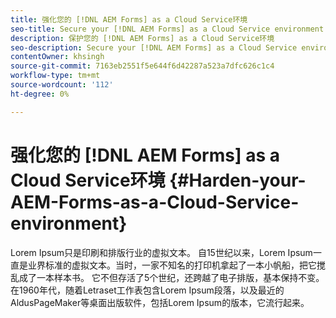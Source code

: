 ```yaml
---
title: 强化您的 [!DNL AEM Forms] as a Cloud Service环境
seo-title: Secure your [!DNL AEM Forms] as a Cloud Service environment
description: 保护您的 [!DNL AEM Forms] as a Cloud Service环境
seo-description: Secure your [!DNL AEM Forms] as a Cloud Service environment
contentOwner: khsingh
source-git-commit: 7163eb2551f5e644f6d42287a523a7dfc626c1c4
workflow-type: tm+mt
source-wordcount: '112'
ht-degree: 0%

---
```



# 强化您的 [!DNL AEM Forms] as a Cloud Service环境 {#Harden-your-AEM-Forms-as-a-Cloud-Service-environment}

Lorem Ipsum只是印刷和排版行业的虚拟文本。 自15世纪以来，Lorem Ipsum一直是业界标准的虚拟文本。当时，一家不知名的打印机拿起了一本小帆船，把它搅乱成了一本样本书。 它不但存活了5个世纪，还跨越了电子排版，基本保持不变。 在1960年代，随着Letraset工作表包含Lorem Ipsum段落，以及最近的AldusPageMaker等桌面出版软件，包括Lorem Ipsum的版本，它流行起来。
